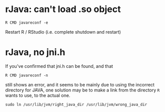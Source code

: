 
# rJava: can't load .so object

```
R CMD javareconf -e
```

Restart R / RStudio (i.e. complete shutdown and restart)

# rJava, no jni.h

If you've confirmed that jni.h can be found, and that

`R CMD javareconf -n`

still shows an error, and it seems to be mainly due to using the incorrect directory for JAVA, one solution may be to make a link from the directory `R` wants to use, to the actual one.

`sudo ln /usr/lib/jvm/right_java_dir /usr/lib/jvm/wrong_java_dir`